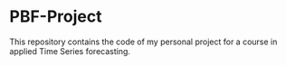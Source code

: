# PBF-Project
This repository contains the code of my personal project for a course in applied Time Series forecasting.
